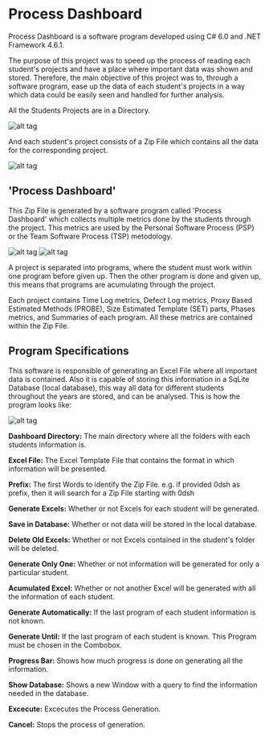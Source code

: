 # Process Dashboard

Process Dashboard is a software program developed using C# 6.0 and .NET Framework 4.6.1. 

The purpose of this project was to speed up the process of reading each student's projects and have a place where important data was shown and stored. 
Therefore, the main objective of this project was to, through a software program, ease up the data of each student's projects in a way which data could be easily seen and handled for further analysis.

All the Students Projects are in a Directory.

![alt tag](https://cloud.githubusercontent.com/assets/6753760/17915806/47f8e074-6973-11e6-9da2-4ea5c25c603c.png)

And each student's project consists of a Zip File which contains all the data for the corresponding project.

![alt tag](https://cloud.githubusercontent.com/assets/6753760/17915814/58655028-6973-11e6-8f22-92af9effee66.png)

## 'Process Dashboard'
This Zip File is generated by a software program called 'Process Dashboard' which collects multiple metrics done by the students through the project. This metrics are used by the Personal Software Process (PSP) or the Team Software Process (TSP) metodology.

![alt tag](https://cloud.githubusercontent.com/assets/6753760/17915823/634bab36-6973-11e6-9793-5539ba93d903.png)
![alt tag](https://cloud.githubusercontent.com/assets/6753760/17915819/5e8c5604-6973-11e6-8958-1c01ef693404.png)

A project is separated into programs, where the student must work within one program before given up. Then the other program is done and given up, this means that programs are acumulating through the project.

Each project contains Time Log metrics, Defect Log metrics, Proxy Based Estimated Methods (PROBE), Size Estimated Template (SET) parts, Phases metrics, and Summaries of each program. All these metrics are contained within the Zip File.

## Program Specifications
This software is responsible of generating an Excel File where all important data is contained. Also it is capable of storing this information in a SqLite Database (local database), this way all data for different students throughout the years are stored, and can be analysed.
This is how the program looks like:

![alt tag](https://cloud.githubusercontent.com/assets/6753760/17934268/dfc6dff0-69dc-11e6-9b05-2a0c5d7f38d7.png)

**Dashboard Directory:** The main directory where all the folders with each students information is.

**Excel File:** The Excel Template File that contains the format in which information will be presented.

**Prefix:** The first Words to identify the Zip File. e.g. if provided 0dsh as prefix, then it will search for a Zip File starting with 0dsh

**Generate Excels:** Whether or not Excels for each student will be generated.

**Save in Database:** Whether or not data will be stored in the local database.

**Delete Old Excels:** Whether or not Excels contained in the student's folder will be deleted.

**Generate Only One:** Whether or not information will be generated for only a particular student.

**Acumulated Excel:** Whether or not another Excel will be generated with all the information of each student.

**Generate Automatically:** If the last program of each student information is not known.

**Generate Until:** If the last program of each student is known. This Program must be chosen in the Combobox.

**Progress Bar:** Shows how much progress is done on generating all the information.

**Show Database:** Shows a new Window with a query to find the information needed in the database.

**Excecute:** Excecutes the Process Generation.

**Cancel:** Stops the process of generation.


